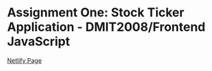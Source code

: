 # Assignment One: Stock Ticker Application - DMIT2008/Frontend JavaScript

[Netlify Page](https://assignment-one-stock-app-trevin.netlify.app/)
